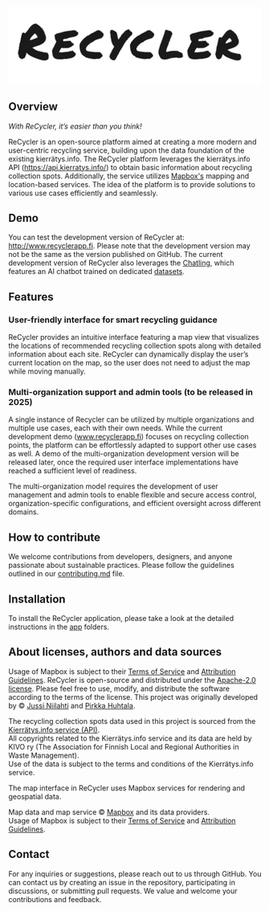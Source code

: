 ![recycler-logo](images/recycler_logo.png)

## Overview

_With ReCycler, it’s easier than you think!_

ReCycler is an open-source platform aimed at creating a more modern and user-centric recycling service, building upon the data foundation of the existing kierrätys.info. The ReCycler platform leverages the kierrätys.info API (https://api.kierratys.info/) to obtain basic information about recycling collection spots. Additionally, the service utilizes [Mapbox's](http://www.mapbox.com) mapping and location-based services. The idea of the platform is to provide solutions to various use cases efficiently and seamlessly.

## Demo
You can test the development version of ReCycler at: http://www.recyclerapp.fi. Please note that the development version may not be the same as the version published on GitHub. The current development version of ReCycler also leverages the [Chatling](http://www.chatling.com), which features an AI chatbot trained on dedicated [datasets](ai-training-materials).

## Features
### User-friendly interface for smart recycling guidance
ReCycler provides an intuitive interface featuring a map view that visualizes the locations of recommended recycling collection spots along with detailed information about each site. ReCycler can dynamically display the user’s current location on the map, so the user does not need to adjust the map while moving manually.
### Multi-organization support and admin tools (to be released in 2025)
A single instance of Recycler can be utilized by multiple organizations and multiple use cases, each with their own needs. While the current development demo (www.recyclerapp.fi) focuses on recycling collection points, the platform can be effortlessly adapted to support other use cases as well. A demo of the multi-organization development version will be released later, once the required user interface implementations have reached a sufficient level of readiness.

The multi-organization model requires the development of user management and admin tools to enable flexible and secure access control, organization-specific configurations, and efficient oversight across different domains.
## How to contribute
We welcome contributions from developers, designers, and anyone passionate about sustainable practices. Please follow the guidelines outlined in our [contributing.md](contributing.md) file.
## Installation
To install the ReCycler application, please take a look at the detailed instructions in the [app](/app/README.md) folders.
## About licenses, authors and data sources
Usage of Mapbox is subject to their [Terms of Service](https://www.mapbox.com/legal/tos) and [Attribution Guidelines](https://docs.mapbox.com/help/getting-started/attribution/).
ReCycler is open-source and distributed under the [Apache-2.0 license](licence.md). Please feel free to use, modify, and distribute the software according to the terms of the license. This project was originally developed by © [Jussi Niilahti](https://www.linkedin.com/in/jussi-niilahti) and [Pirkka Huhtala](https://www.linkedin.com/in/pirkka-huhtala/).

The recycling collection spots data used in this project is sourced from the [Kierrätys.info service (API)](https://kierratys.info/tietoa-sivustosta).  
All copyrights related to the Kierrätys.info service and its data are held by KIVO ry (The Association for Finnish Local and Regional Authorities in Waste Management).  
Use of the data is subject to the terms and conditions of the Kierrätys.info service.

The map interface in ReCycler uses Mapbox services for rendering and geospatial data.

Map data and map service © [Mapbox](https://www.mapbox.com/) and its data providers.  
Usage of Mapbox is subject to their [Terms of Service](https://www.mapbox.com/legal/tos) and [Attribution Guidelines](https://docs.mapbox.com/help/getting-started/attribution/).

## Contact
For any inquiries or suggestions, please reach out to us through GitHub. You can contact us by creating an issue in the repository, participating in discussions, or submitting pull requests. We value and welcome your contributions and feedback.
